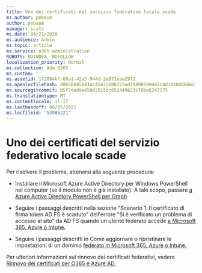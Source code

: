 ```yaml
---
title: Uno dei certificati del servizio federativo locale scade
ms.author: pebaum
author: pebaum
manager: scotv
ms.date: 04/21/2020
ms.audience: Admin
ms.topic: article
ms.service: o365-administration
ROBOTS: NOINDEX, NOFOLLOW
localization_priority: Normal
ms.collection: Adm_O365
ms.custom: ''
ms.assetid: 172084b7-68a1-42a5-944d-2e871eaa2972
ms.openlocfilehash: d0658b05b81ac45e7ce80323ad29898599482c4d3430d886627af6e9f8d136f6
ms.sourcegitcommit: b5f7da89a650d2915dc652449623c78be6247175
ms.translationtype: MT
ms.contentlocale: it-IT
ms.lasthandoff: 08/05/2021
ms.locfileid: "53985221"
---
```

# <a name="one-of-your-on-premises-federation-service-certificates-is-expiring"></a>Uno dei certificati del servizio federativo locale scade

Per risolvere il problema, attenersi alla seguente procedura:
  
- Installare il Microsoft Azure Active Directory per Windows PowerShell nel computer (se il modulo non è già installato). A tale scopo, passare [a Azure Active Directory PowerShell per Graph](https://docs.microsoft.com/powershell/azure/active-directory/install-adv2?view=azureadps-2.0)
    
- Seguire i passaggi descritti nella sezione "Scenario 1: Il certificato di firma token AD FS è scaduto" dell'errore "Si è verificato un problema di accesso al sito" da AD FS quando un utente federato accede [a Microsoft 365, Azure o Intune.](https://support.microsoft.com/help/2713898/there-was-a-problem-accessing-the-site-error-from-ad-fs-when-a-federat)
    
- Seguire i passaggi descritti in Come aggiornare o ripristinare le impostazioni di un dominio [federato in Microsoft 365, Azure o Intune.](https://support.microsoft.com/help/2647048/how-to-update-or-repair-the-settings-of-a-federated-domain-in-office-3)
    
Per ulteriori informazioni sul rinnovo dei certificati federativi, vedere [Rinnovo dei certificati per O365 e Azure AD.](https://docs.microsoft.com/azure/active-directory/connect/active-directory-aadconnect-o365-certs)
  

